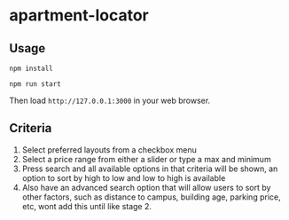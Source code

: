 # apartment-locator

## Usage

`npm install`

`npm run start`

Then load `http://127.0.0.1:3000` in your web browser.


## Criteria

1. Select preferred layouts from a checkbox menu
1. Select a price range from either a slider or type a max and minimum
1. Press search and all available options in that criteria will be shown, an option to sort by high to low and low to high is available
1. Also have an advanced search option that will allow users to sort by other factors, such as distance to campus, building age, parking price, etc, wont add this until like stage 2.
